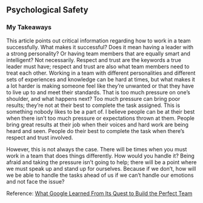 ## Psychological Safety

### My Takeaways

This article points out critical information regarding how to work in a team successfully. What makes it successful? Does it mean having a leader with a strong personality? Or having team members that are equally smart and intelligent? Not necessarily. Respect and trust are the keywords a true leader must have; respect and trust are also what team members need to treat each other. Working in a team with different personalities and different sets of experiences and knowledge can be hard at times, but what makes it a lot harder is making someone feel like they’re unwanted or that they have to live up to and meet their standards. That is too much pressure on one’s shoulder, and what happens next? Too much pressure can bring poor results; they’re not at their best to complete the task assigned. This is something nobody likes to be a part of. I believe people can be at their best when there isn’t too much pressure or expectations thrown at them. People bring great results at their job when their voices and hard work are being heard and seen. People do their best to complete the task when there’s respect and trust involved.

However, this is not always the case. There will be times when you must work in a team that does things differently. How would you handle it? Being afraid and taking the pressure isn’t going to help; there will be a point where we must speak up and stand up for ourselves. Because if we don’t, how will we be able to handle the tasks ahead of us if we can’t handle our emotions and not face the issue?

Reference:
[What Google Learned From Its Quest to Build the Perfect Team](https://www.nytimes.com/2016/02/28/magazine/what-google-learned-from-its-quest-to-build-the-perfect-team.html)
